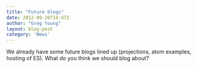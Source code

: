 ```yaml
---
title: "Future blogs"
date: 2012-09-26T14:47Z
author: "Greg Young"
layout: blog-post
category: 'News'
---
```


We already have some future blogs lined up (projections, atom examples, hosting of ES). What do you think we should blog about?